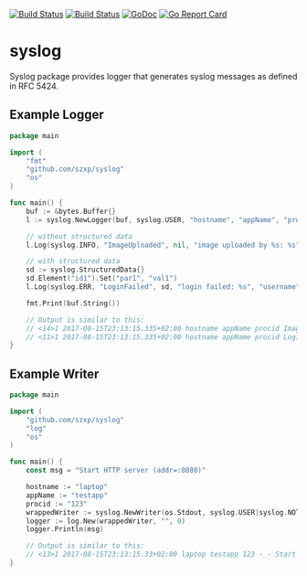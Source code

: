 [![Build Status](https://travis-ci.org/szxp/syslog.svg?branch=master)](https://travis-ci.org/szxp/syslog)
[![Build Status](https://ci.appveyor.com/api/projects/status/github/szxp/syslog?branch=master&svg=true)](https://ci.appveyor.com/project/szxp/syslog)
[![GoDoc](https://godoc.org/github.com/szxp/syslog?status.svg)](https://godoc.org/github.com/szxp/syslog)
[![Go Report Card](https://goreportcard.com/badge/github.com/szxp/syslog)](https://goreportcard.com/report/github.com/szxp/syslog)

# syslog
Syslog package provides logger that generates syslog 
messages as defined in RFC 5424.

## Example Logger
```go
package main

import (
	"fmt"
	"github.com/szxp/syslog"
	"os"
)

func main() {
	buf := &bytes.Buffer{}
	l := syslog.NewLogger(buf, syslog.USER, "hostname", "appName", "procid")

	// without structured data
	l.Log(syslog.INFO, "ImageUploaded", nil, "image uploaded by %s: %s", "username", "image.jpg")

	// with structured data
	sd := syslog.StructuredData{}
	sd.Element("id1").Set("par1", "val1")
	l.Log(syslog.ERR, "LoginFailed", sd, "login failed: %s", "username")

	fmt.Print(buf.String())

	// Output is similar to this:
	// <14>1 2017-08-15T23:13:15.335+02:00 hostname appName procid ImageUploaded - image uploaded by username: image.jpg
	// <11>1 2017-08-15T23:13:15.335+02:00 hostname appName procid LoginFailed [id1 par1="val1"] login failed: username
}	
```


## Example Writer
```go
package main

import (
	"github.com/szxp/syslog"
	"log"
	"os"
)

func main() {
	const msg = "Start HTTP server (addr=:8080)"

	hostname := "laptop"
	appName := "testapp"
	procid := "123"
	wrappedWriter := syslog.NewWriter(os.Stdout, syslog.USER|syslog.NOTICE, hostname, appName, procid)
	logger := log.New(wrappedWriter, "", 0)
	logger.Println(msg)

	// Output is similar to this:
	// <13>1 2017-08-15T23:13:15.33+02:00 laptop testapp 123 - - Start HTTP server (addr=:8080)
}
```



